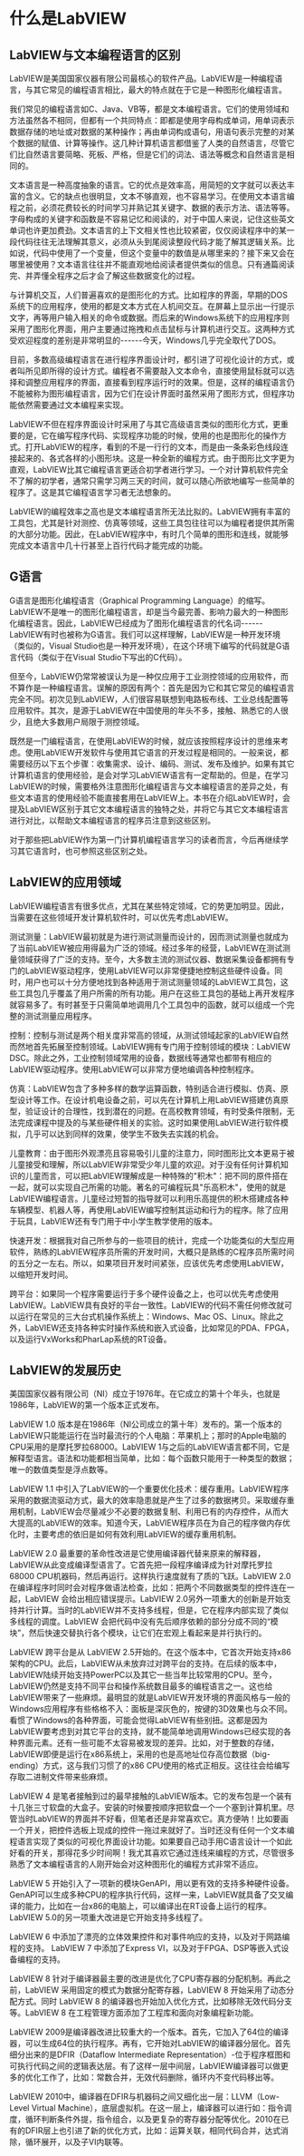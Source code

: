 # 什么是LabVIEW

## LabVIEW与文本编程语言的区别

LabVIEW是美国国家仪器有限公司最核心的软件产品。LabVIEW是一种编程语言，与其它常见的编程语言相比，最大的特点就在于它是一种图形化编程语言。

我们常见的编程语言如C、Java、VB等，都是文本编程语言。它们的使用领域和方法虽然各不相同，但都有一个共同特点：即都是使用字母构成单词，用单词表示数据存储的地址或对数据的某种操作；再由单词构成语句，用语句表示完整的对某个数据的赋值、计算等操作。这几种计算机语言都借鉴了人类的自然语言，尽管它们比自然语言要简略、死板、严格，但是它们的词法、语法等概念和自然语言是相同的。

文本语言是一种高度抽象的语言。它的优点是效率高，用简短的文字就可以表达丰富的含义。它的缺点也很明显，文本不够直观，也不容易学习。在使用文本语言编程之前，必须花费较长的时间学习并熟记其关键字、数据的表示方法、语法等等。字母构成的关键字和函数是不容易记忆和阅读的，对于中国人来说，记住这些英文单词也许更加费劲。文本语言的上下文相关性也比较紧密，仅仅阅读程序中的某一段代码往往无法理解其意义，必须从头到尾阅读整段代码才能了解其逻辑关系。比如说，代码中使用了一个变量，但这个变量中的数值是从哪里来的？接下来又会在哪里被使用？文本语言往往并不能直观地给阅读者提供类似的信息。只有通篇阅读完、并弄懂全程序之后才会了解这些数据变化的过程。

与计算机交互，人们普遍喜欢的是图形化的方式。比如程序的界面，早期的DOS系统下的应用程序，使用的都是文本方式在人机间交互。在屏幕上显示出一行提示文字，再等用户输入相关的命令或数据。而后来的Windows系统下的应用程序则采用了图形化界面，用户主要通过拖拽和点击鼠标与计算机进行交互。这两种方式受欢迎程度的差别是非常明显的------今天，Windows几乎完全取代了DOS。

目前，多数高级编程语言在进行程序界面设计时，都引进了可视化设计的方式，或者叫所见即所得的设计方式。编程者不需要敲入文本命令，直接使用鼠标就可以选择和调整应用程序的界面，直接看到程序运行时的效果。但是，这样的编程语言仍不能被称为图形编程语言，因为它们在设计界面时虽然采用了图形方式，但程序功能依然需要通过文本编程来实现。

LabVIEW不但在程序界面设计时采用了与其它高级语言类似的图形化方式，更重要的是，它在编写程序代码、实现程序功能的时候，使用的也是图形化的操作方式。打开LabVIEW的程序，看到的不是一行行的文本，而是由一条条彩色线段连接起来的、各式各样的小图形块。这是一种全新的编程方式。由于图形比文字更为直观，LabVIEW比其它编程语言更适合初学者进行学习。一个对计算机软件完全不了解的初学者，通常只需学习两三天的时间，就可以随心所欲地编写一些简单的程序了。这是其它编程语言学习者无法想象的。

LabVIEW的编程效率之高也是文本编程语言所无法比拟的。LabVIEW拥有丰富的工具包，尤其是针对测控、仿真等领域，这些工具包往往可以为编程者提供其所需的大部分功能。因此，在LabVIEW程序中，有时几个简单的图形和连线，就能够完成文本语言中几十行甚至上百行代码才能完成的功能。

## G语言

G语言是图形化编程语言（Graphical Programming
Language）的缩写。LabVIEW不是唯一的图形化编程语言，却是当今最完善、影响力最大的一种图形化编程语言。因此，LabVIEW已经成为了图形化编程语言的代名词------LabVIEW有时也被称为G语言。我们可以这样理解，LabVIEW是一种开发环境（类似的，Visual
Studio也是一种开发环境），在这个环境下编写的代码就是G语言代码（类似于在Visual
Studio下写出的C代码）。

但至今，LabVIEW仍常常被误认为是一种仅应用于工业测控领域的应用软件，而不算作是一种编程语言。误解的原因有两个：首先是因为它和其它常见的编程语言完全不同。初次见到LabVIEW，人们很容易联想到电路板布线、工业总线配置等应用软件。其次，是源于LabVIEW在中国使用的年头不多，接触、熟悉它的人很少，且绝大多数用户局限于测控领域。

既然是一门编程语言，在使用LabVIEW的时候，就应该按照程序设计的思维来考虑。使用LabVIEW开发软件与使用其它语言的开发过程是相同的。一般来说，都需要经历以下五个步骤：收集需求、设计、编码、测试、发布及维护。如果有其它计算机语言的使用经验，是会对学习LabVIEW语言有一定帮助的。但是，在学习LabVIEW的时候，需要格外注意图形化编程语言与文本编程语言的差异之处，有些文本语言的使用经验不能直接套用在LabVIEW上。本书在介绍LabVIEW时，会提及LabVIEW区别于其它文本编程语言的独特之处，并将它与其它文本编程语言进行对比，以帮助文本编程语言的程序员注意到这些区别。

对于那些把LabVIEW作为第一门计算机编程语言学习的读者而言，今后再继续学习其它语言时，也可参照这些区别之处。

## LabVIEW的应用领域

LabVIEW编程语言有很多优点，尤其在某些特定领域，它的势更加明显。因此，当需要在这些领域开发计算机软件时，可以优先考虑LabVIEW。

测试测量：LabVIEW最初就是为进行测试测量而设计的，因而测试测量也就成为了当前LabVIEW被应用得最为广泛的领域。经过多年的经营，LabVIEW在测试测量领域获得了广泛的支持。至今，大多数主流的测试仪器、数据采集设备都拥有专门的LabVIEW驱动程序，使用LabVIEW可以非常便捷地控制这些硬件设备。同时，用户也可以十分方便地找到各种适用于测试测量领域的LabVIEW工具包，这些工具包几乎覆盖了用户所需的所有功能。用户在这些工具包的基础上再开发程序就容易多了。有时甚至于只需简单地调用几个工具包中的函数，就可以组成一个完整的测试测量应用程序。

控制：控制与测试是两个相关度非常高的领域，从测试领域起家的LabVIEW自然而然地首先拓展至控制领域。LabVIEW拥有专门用于控制领域的模块：LabVIEW
DSC。除此之外，工业控制领域常用的设备，数据线等通常也都带有相应的LabVIEW驱动程序。使用LabVIEW可以非常方便地编调各种控制程序。

仿真：LabVIEW包含了多种多样的数学运算函数，特别适合进行模拟、仿真、原型设计等工作。在设计机电设备之前，可以先在计算机上用LabVIEW搭建仿真原型，验证设计的合理性，找到潜在的问题。在高校教育领域，有时受条件限制，无法完成课程中提及的与某些硬件相关的实验。这时如果使用LabVIEW进行软件模拟，几乎可以达到同样的效果，使学生不致失去实践的机会。

儿童教育：由于图形外观漂亮且容易吸引儿童的注意力，同时图形比文本更易于被儿童接受和理解，所以LabVIEW非常受少年儿童的欢迎。对于没有任何计算机知识的儿童而言，可以把LabVIEW理解成是一种特殊的"积木"：把不同的原件搭在一起，就可以实现自己所需的功能。著名的可编程玩具"乐高积木"，使用的就是LabVIEW编程语言。儿童经过短暂的指导就可以利用乐高提供的积木搭建成各种车辆模型、机器人等，再使用LabVIEW编写控制其运动和行为的程序。除了应用于玩具，LabVIEW还有专门用于中小学生教学使用的版本。

快速开发：根据我对自己所参与的一些项目的统计，完成一个功能类似的大型应用软件，熟练的LabVIEW程序员所需的开发时间，大概只是熟练的C程序员所需时间的五分之一左右。所以，如果项目开发时间紧张，应该优先考虑使用LabVIEW，以缩短开发时间。

跨平台：如果同一个程序需要运行于多个硬件设备之上，也可以优先考虑使用LabVIEW。LabVIEW具有良好的平台一致性。LabVIEW的代码不需任何修改就可以运行在常见的三大台式机操作系统上：Windows、Mac
OS、Linux。除此之外，LabVIEW还支持各种实时操作系统和嵌入式设备，比如常见的PDA、FPGA，以及运行VxWorks和PharLap系统的RT设备。

## LabVIEW的发展历史

美国国家仪器有限公司（NI）成立于1976年。在它成立的第十个年头，也就是1986年，LabVIEW的第一个版本正式发布。

LabVIEW 1.0 版本是在1986年（NI公司成立的第十年）发布的。第一个版本的LabVIEW只能能运行在当时最流行的个人电脑：苹果机上；那时的Apple电脑的CPU采用的是摩托罗拉68000。LabVIEW 1与之后的LabVIEW语言都不同，它是解释型语言。语法和功能都相当简单，比如：每个函数只能用于一种类型的数据；唯一的数值类型是浮点数等。

LabVIEW 1.1 中引入了LabVIEW的一个重要优化技术：缓存重用。LabVIEW程序采用的数据流驱动方式，最大的效率隐患就是产生了过多的数据拷贝。采取缓存重用机制，LabVIEW会尽量减少不必要的数据复制、利用已有的内存控件，从而大大提高的LabVIEW的效率。知道今天，LabVIEW程序员在为自己的程序做内存优化时，主要考虑的依旧是如何有效利用LabVIEW的缓存重用机制。

LabVIEW 2.0 最重要的革命性改进是它使用编译器代替来原来的解释器，LabVIEW从此变成编译型语言了。它首先把一段程序编译成为针对摩托罗拉68000 CPU机器码，然后再运行。这样执行速度就有了质的飞跃。LabVIEW 2.0 在编译程序时同时会对程序做语法检查，比如：把两个不同数据类型的控件连在一起，LabVIEW 会给出相应错误提示。LabVIEW 2.0另外一项重大的创新是开始支持并行计算。当时的LabVIEW并不支持多线程，但是，它在程序内部实现了类似多线程的调度。LabVIEW 会把代码中没有先后顺序依赖的部分分成不同的“模块”，然后快速交替执行各个模块，让它们在宏观上看起来是并行执行的。

LabVIEW 跨平台是从 LabVIEW 2.5开始的。在这个版本中，它首次开始支持x86架构的CPU。此后，LabVIEW从未放弃过对跨平台的支持。在后续的版本中，LabVIEW陆续开始支持PowerPC以及其它一些当年比较常用的CPU。至今，LabVIEW仍然是支持不同平台和操作系统数目最多的编程语言之一。这也给LabVIEW带来了一些麻烦。最明显的就是LabVIEW开发环境的界面风格与一般的Windows应用程序有些格格不入：面板是深灰色的，按键的3D效果也与众不同。看惯了Windows的各种界面，可能会觉得LabVIEW有些别扭。这都是因为LabVIEW要考虑到对其它平台的支持，就不能简单地调用Windows已经实现的各种界面元素。还有一些可能不太容易被发现的差异。比如，对于整数的存储，LabVIEW即便是运行在x86系统上，采用的也是高地址位存高位数据（big-ending）方式，这与我们习惯了的x86 CPU使用的格式正相反。这往往会给编写存取二进制文件带来些麻烦。

LabVIEW 4 是笔者接触到过的最早接触的LabVIEW版本。它的发布包是一个装有十几张三寸软盘的大盒子。安装的时候要按顺序把软盘一个一个塞到计算机里。尽管当时LabVIEW的界面并不好看，但笔者还是非常喜欢它。真方便呐！比如要画一个开关，把控件选板上现成的控件一拖过来就好了。当时还没有任何一个文本编程语言实现了类似的可视化界面设计功能。如果要自己动手用C语言设计一个如此好看的开关，那得花多少时间啊！我尤其喜欢它通过连线来编程的方式，尽管很多熟悉了文本编程语言的人刚开始会对这种图形化的编程方式非常不适应。

LabVIEW 5 开始引入了一项新的模块GenAPI，用以更有效的支持多种硬件设备。GenAPI可以生成多种CPU的程序执行代码，这样一来，LabVIEW就具备了交叉编译的能力，比如在一台x86的电脑上，可以编译出在RT设备上运行的程序。LabVIEW 5.0的另一项重大改进是它开始支持多线程了。

LabVIEW 6 中添加了漂亮的立体效果控件和对事件响应的支持，以及对于网路编程的支持。
LabVIEW 7 中添加了Express VI，以及对于FPGA、DSP等嵌入式设备编程的支持。

LabVIEW 8 针对于编译器最主要的改进是优化了CPU寄存器的分配机制。再此之前，LabVIEW 采用固定的模式为数据分配寄存器，LabVIEW 8 开始采用了动态分配方式。同时 LabVIEW 8 的编译器也开始加入优化方式，比如移除无效代码分支等。LabVIEW 8 在工程管理方面添加了工程库和面向对象编程新功能。

LabVIEW 2009是编译器改进比较重大的一个版本。首先，它加入了64位的编译器，可以生成64位的执行程序。再有，它开始对LabVIEW的编译器分层化。首先细分出来的是DFIR（Dataflow Intermediate Representation）-位于程序框图和可执行代码之间的逻辑表达层。有了这样一层中间层，LabVIEW编译器可以做更多的优化工作了，比如：常数合并，无效代码删除，循环内不变代码移出等。

LabVIEW 2010中，编译器在DFIR与机器码之间又细化出一层：LLVM（Low-Level Virtual Machine），底层虚拟机。在这一层上，编译器可以进行如：指令调度，循环判断条件外提，指令组合，以及更复杂的寄存器分配等优化。2010在已有的DFIR层上也引进了新的优化方式，比如：运算关联，相同代码合并，达式消除，循环展开，以及子VI内联等。
